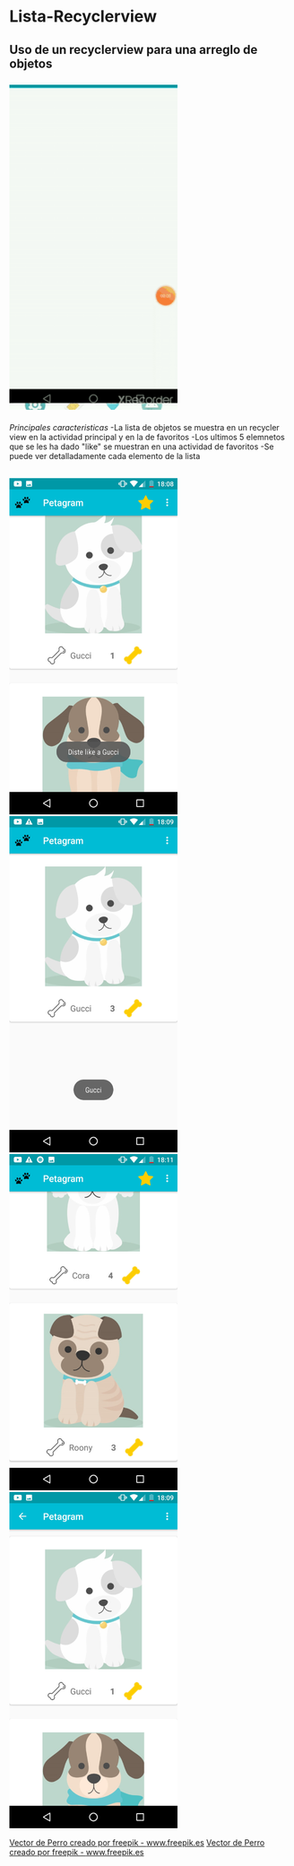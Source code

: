 # Lista-Recyclerview
**Uso de un recyclerview para una arreglo de objetos**
<br/><br/>
				<img src="https://github.com/InvedAllens/Lista-Recyclerview/blob/master/Screenshots/Lista_Recyclerview%20.gif" alt="drawing" width="300"/>
---
*Principales caracteristicas*
-La lista de objetos se muestra en un recycler view en la actividad principal y en la de favoritos
-Los ultimos 5 elemnetos que se les ha dado "like" se muestran en una actividad de favoritos
-Se puede ver detalladamente cada elemento de la lista 

<br/>
				<img src="https://github.com/InvedAllens/Lista-Recyclerview/blob/master/Screenshots/Screenshot1.jpg" alt="drawing" width="300"/>
<br/>
				<img src="https://github.com/InvedAllens/Lista-Recyclerview/blob/master/Screenshots/Screenshot2.jpg" alt="drawing" width="300"/>
<br/>
				<img src="https://github.com/InvedAllens/Lista-Recyclerview/blob/master/Screenshots/Screenshot3.jpg" alt="drawing" width="300"/>
<br/>
				<img src="https://github.com/InvedAllens/Lista-Recyclerview/blob/master/Screenshots/Screenshot4.jpg" alt="drawing" width="300"/>
<br/>

<a href='https://www.freepik.es/fotos-vectores-gratis/perro'>Vector de Perro creado por freepik - www.freepik.es</a>
<a href="https://www.freepik.es/fotos-vectores-gratis/perro">Vector de Perro creado por freepik - www.freepik.es</a>
